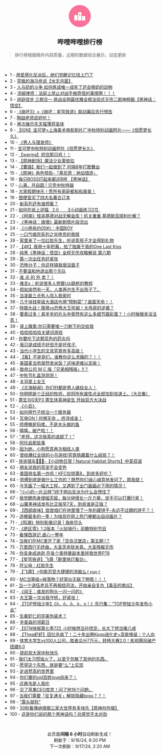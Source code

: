 <div align="center">
    <img src="./assets/icon_rank.png" alt="logo" />
    <h2>哔哩哔哩排行榜</h>
</div>

> 排行榜根据稿件内容质量，近期的数据综合展示，动态更新

<br />

<ul><li><span>1 - <a href=https://www.bilibili.com/BV1gptKehEbD>用爱感化反派后，她们觉醒记忆找上门了</a></span></li><li><span>2 - <a href=https://www.bilibili.com/BV1ma4seGEMM>究极的海马传说【水无月菌】</a></span></li><li><span>3 - <a href=https://www.bilibili.com/BV1QStFe2EjW>人与奶的斗争&nbsp;如何练成唯一成年了还会喝奶的动物</a></span></li><li><span>4 - <a href=https://www.bilibili.com/BV1HH42ebEpQ>汤姆律师：法庭上禁止对凶手做奇怪的事情啊！！！</a></span></li><li><span>5 - <a href=https://www.bilibili.com/BV15EtgeUEaD>闲庭信步&nbsp;三棍合一&nbsp;挑战全网最优雅全棍法招式无伤二郎神杨戬【黑神话：悟空】</a></span></li><li><span>6 - <a href=https://www.bilibili.com/BV1MMtueqEfP>《崩坏3》×《崩坏：星穹铁道》联动幕后先行预告</a></span></li><li><span>7 - <a href=https://www.bilibili.com/BV1dutKeuESD>陶喆老师说好吃！</a></span></li><li><span>8 - <a href=https://www.bilibili.com/BV1WxtFePE3r>再次展示先天猫薄荷圣体</a></span></li><li><span>9 - <a href=https://www.bilibili.com/BV1XXtPecEse>【IGN】宝可梦×上海美术电影制片厂中秋特别动画短片——《但愿梦长久》</a></span></li><li><span>10 - <a href=https://www.bilibili.com/BV1eLtKeNEgw>《男人与理发师》</a></span></li><li><span>11 - <a href=https://www.bilibili.com/BV1Df4neMEk5>宝可梦中秋特别动画短片《但愿梦长久》</a></span></li><li><span>12 - <a href=https://www.bilibili.com/BV19etNeAEda>【warma】抓住那只鸡！！</a></span></li><li><span>13 - <a href=https://www.bilibili.com/BV1U34qe5Ei7>【原神剧场】魔法少女莱依拉</a></span></li><li><span>14 - <a href=https://www.bilibili.com/BV1Vk4ZeyEJB>【曹璐】我们一起做到了&nbsp;时隔8年打歌舞台</a></span></li><li><span>15 - <a href=https://www.bilibili.com/BV14btKexECe>《原神》角色预告-「基尼奇：驰焰猎逐」</a></span></li><li><span>16 - <a href=https://www.bilibili.com/BV1of44eaEFj>每只BOSS打起来都这B样&nbsp;【黑神话】</a></span></li><li><span>17 - <a href=https://www.bilibili.com/BV1ZytPeiE4n>心满，月自圆&nbsp;|&nbsp;贝壳中秋特辑</a></span></li><li><span>18 - <a href=https://www.bilibili.com/BV1ky4meaEpg>大家假期快乐！愿所有家庭都和和美美！</a></span></li><li><span>19 - <a href=https://www.bilibili.com/BV1PK4be2E9c>图便宜买了四大名著合订本</a></span></li><li><span>20 - <a href=https://www.bilibili.com/BV159tKeuEYb>新系列还有谁想看？</a></span></li><li><span>21 - <a href=https://www.bilibili.com/BV1X9tPe8ExT>如何在纸上逗猫&nbsp;&nbsp;&nbsp;2.0&nbsp;&nbsp;&nbsp;&nbsp;&nbsp;&nbsp;【小动画练习21】</a></span></li><li><span>22 - <a href=https://www.bilibili.com/BV1fX4BeNEdm>《柯南》怪盗基德对战无解金库！机关重重&nbsp;基德能否顺利化解？</a></span></li><li><span>23 - <a href=https://www.bilibili.com/BV14G42evEqs>《黑神话：唐僧》最新剧情片段流出</a></span></li><li><span>24 - <a href=https://www.bilibili.com/BV1GjtKeeEJv>《小杨有约05#》：中国BOY</a></span></li><li><span>25 - <a href=https://www.bilibili.com/BV1JU4oeDEP6>一口气唱完系列之肖申克的救赎</a></span></li><li><span>26 - <a href=https://www.bilibili.com/BV1mdtFekEnq>家里来了一位红脸先生，听说乖孩子才会得到礼物</a></span></li><li><span>27 - <a href=https://www.bilibili.com/BV1pX4be5EJ3>【4K】我用十年积蓄，拍了独属于我的One&nbsp;Last&nbsp;Kiss</a></span></li><li><span>28 - <a href=https://www.bilibili.com/BV1cx4WetEVT>纯黑《黑神话：悟空》全程无伤攻略解说&nbsp;第六期</a></span></li><li><span>29 - <a href=https://www.bilibili.com/BV1rk4peoEZh>第一次出任务好紧张</a></span></li><li><span>30 - <a href=https://www.bilibili.com/BV1Z54feQE7L>恐怖分子：你这样搞我很没面子</a></span></li><li><span>31 - <a href=https://www.bilibili.com/BV1tBtAeQESV>不要温和地退出那个乐队</a></span></li><li><span>32 - <a href=https://www.bilibili.com/BV1z1tKeyEkw>谁&nbsp;点&nbsp;的&nbsp;外&nbsp;卖？！</a></span></li><li><span>33 - <a href=https://www.bilibili.com/BV1uWtKefEJ3>难言x：听说很多人想要Uzi跳枪的教程</a></span></li><li><span>34 - <a href=https://www.bilibili.com/BV1UotweSE1f>假如突然有一天，人类再也生不出孩子了。</a></span></li><li><span>35 - <a href=https://www.bilibili.com/BV1g548eFExz>当凌晨三点有人闯入我家时</a></span></li><li><span>36 - <a href=https://www.bilibili.com/BV1cW4ZeoEuY>几千块钱星级大酒店也用“预制菜”？直面天命！！</a></span></li><li><span>37 - <a href=https://www.bilibili.com/BV1fPpEeaETk>特摄大战！薇塔vs恐怖大王吼姆！大伟哥的逆袭？</a></span></li><li><span>38 - <a href=https://www.bilibili.com/BV1KR4ZeiEqJ>要素过多！喜羊羊的片头中竟然有这么多细节跟彩蛋？！小时候根本没注意！</a></span></li><li><span>39 - <a href=https://www.bilibili.com/BV1ZR4meREAP>肾上腺素:你只需要接一刀剩下的交给我</a></span></li><li><span>40 - <a href=https://www.bilibili.com/BV1dmtPevEan>哈哈哈哈哈关键词游戏</a></span></li><li><span>41 - <a href=https://www.bilibili.com/BV1pUtceTEws>你要吃下这颗蓝色的药丸吗</a></span></li><li><span>42 - <a href=https://www.bilibili.com/BV11VtTesEQh>我只是成绩不好但不是坏孩子.</a></span></li><li><span>43 - <a href=https://www.bilibili.com/BV1eH44eoE9z>当代小学生的文具究竟有多高级！</a></span></li><li><span>44 - <a href=https://www.bilibili.com/BV1QFtTePEDo>【轰】不是哥们，谁教你这么求婚的？！！</a></span></li><li><span>45 - <a href=https://www.bilibili.com/BV1ds4beYE4g>美国麦当劳居然卖米饭？这味道难以言喻！</a></span></li><li><span>46 - <a href=https://www.bilibili.com/BV19741eGEEm>致命公司&nbsp;M&nbsp;C&nbsp;版「兄弟相残版」!!？</a></span></li><li><span>47 - <a href=https://www.bilibili.com/BV1zw4nejEXm>中秋节礼盒测测测！</a></span></li><li><span>48 - <a href=https://www.bilibili.com/BV1nM4feoE6q>关羽爱上女王</a></span></li><li><span>49 - <a href=https://www.bilibili.com/BV1zg4fesEZw>《北海秘闻》你们村都是男人嫁给女人！</a></span></li><li><span>50 - <a href=https://www.bilibili.com/BV1Cp4UeiEq6>你明明是个正经的牧师，却将所有属性点全部加到攻速上。（大合集）</a></span></li><li><span>51 - <a href=https://www.bilibili.com/BV1EU4oeDERB>寄生100天P3&nbsp;寄生体真神诞生&nbsp;开始双方大决战</a></span></li><li><span>52 - <a href=https://www.bilibili.com/BV1hztNefEsZ>《小丑》</a></span></li><li><span>53 - <a href=https://www.bilibili.com/BV1rQ44eTE85>如何用竹子统治一个服务器</a></span></li><li><span>54 - <a href=https://www.bilibili.com/BV1zG4mesEg5>瓦电ON&nbsp;|&nbsp;何惧天命&nbsp;，终淬成金！</a></span></li><li><span>55 - <a href=https://www.bilibili.com/BV1sm4bemEih>师傅俺是犸喽，不是木头做的鱼</a></span></li><li><span>56 - <a href=https://www.bilibili.com/BV1qatTeGELA>嘻嘻，破产啦！！</a></span></li><li><span>57 - <a href=https://www.bilibili.com/BV1rN4feZEtp>“老师，这次我真的进部了！”</a></span></li><li><span>58 - <a href=https://www.bilibili.com/BV15ftMeCEGw>阿托品那些事</a></span></li><li><span>59 - <a href=https://www.bilibili.com/BV1HZtNe2EhM>因为她，小狗愿意再次相信人类</a></span></li><li><span>60 - <a href=https://www.bilibili.com/BV1En4keCE9e>曾经爆红全球的小鸟游戏!究竟隐藏着什么结局？！</a></span></li><li><span>61 - <a href=https://www.bilibili.com/BV1Kp48e9E3k>侠盗猎车🦡🐍🚓-【小动物日常&nbsp;|&nbsp;Natural&nbsp;Habitat&nbsp;Shorts】中英双语</a></span></li><li><span>62 - <a href=https://www.bilibili.com/BV1KH4te2Ezo>朋友说我的茶宠不会变色</a></span></li><li><span>63 - <a href=https://www.bilibili.com/BV1eo41e1EkH>美国排名第一炸鸡！KFC仅排第8，到底多好吃？</a></span></li><li><span>64 - <a href=https://www.bilibili.com/BV1fUtMeJEQn>师傅到底是做什么工作的？既然你们诚心诚意地发问了，那我就！</a></span></li><li><span>65 - <a href=https://www.bilibili.com/BV1iZ4meXETg>今天画了一幅大工程，又遇到了出门画画必下雨的情况！</a></span></li><li><span>66 - <a href=https://www.bilibili.com/BV1qE4beqERc>“小小的一片云呀”|终于明白反派为什么会愣住了</a></span></li><li><span>67 - <a href=https://www.bilibili.com/BV1Ck4feYEA3>我觉醒肉身增幅天赋，每分钟增长一斤力量，徒手可以打爆行星！</a></span></li><li><span>68 - <a href=https://www.bilibili.com/BV1SRtFeVEuz>山寨黑神话发布比正版早7天，到底谁是正版？</a></span></li><li><span>69 - <a href=https://www.bilibili.com/BV1xgtNeSEPK>【西部疯味】尝尝咱们在地里埋了一年的硬饼干-永远不过期的饼干？！</a></span></li><li><span>70 - <a href=https://www.bilibili.com/BV1tr4beXE4F>造梗最多的一季！为啥现在网上热门梗都出自动画片？</a></span></li><li><span>71 - <a href=https://www.bilibili.com/BV1wztKeUEBM>《鸣潮》特别影像记录&nbsp;|&nbsp;海岸尽头</a></span></li><li><span>72 - <a href=https://www.bilibili.com/BV1J34feREM5>《绝区零》1.2版本「火狱骑行」前瞻特别节目</a></span></li><li><span>73 - <a href=https://www.bilibili.com/BV1C7tTeQE4N>看懂西游记&nbsp;虐心一整年</a></span></li><li><span>74 - <a href=https://www.bilibili.com/BV1yEtuefEbs>当我们在MC里开了家「空岛汉堡店」第五期&nbsp;!？</a></span></li><li><span>75 - <a href=https://www.bilibili.com/BV1E3tgeWExh>万里西行无终曲，大圣天命犹未竟。大圣残躯无伤</a></span></li><li><span>76 - <a href=https://www.bilibili.com/BV1vZtMeGEwS>你变身成迪迦&nbsp;在各个奥特曼副本里拯救世界P78</a></span></li><li><span>77 - <a href=https://www.bilibili.com/BV1DrtNetEEE>【星穹铁道】飞霄「醉里挑灯看剑」</a></span></li><li><span>78 - <a href=https://www.bilibili.com/BV1oCtPeTE1X>坏父母：红脸先生</a></span></li><li><span>79 - <a href=https://www.bilibili.com/BV1TstPenECD>【飞霄】⚡你能忍受大捷捷的洗脑么⚡◑ω◐️⚡</a></span></li><li><span>80 - <a href=https://www.bilibili.com/BV1rm4me8EBC>MC当等级=掉落物？好家伙无敌了啊喂！！！</a></span></li><li><span>81 - <a href=https://www.bilibili.com/BV1zo4berEM4>当一个退伍老兵不再相信司法，开始亲自复仇【毒舌的南瓜】</a></span></li><li><span>82 - <a href=https://www.bilibili.com/BV1omtKeGE6S>《阎王：谁发的狗头一闪一闪的》</a></span></li><li><span>83 - <a href=https://www.bilibili.com/BV1Qs4meLEJJ>大王第一次派我守桥，好紧张！</a></span></li><li><span>84 - <a href=https://www.bilibili.com/BV1GZtKeiEbG>【TOP登陆少年】《ō、ó、ǒ、ò、o！》先行集：“TOP登陆少年发布小会”</a></span></li><li><span>85 - <a href=https://www.bilibili.com/BV1ku4beCEVW>生姜虾仁的完美伪装术？</a></span></li><li><span>86 - <a href=https://www.bilibili.com/BV1BbtTe5EBs>辛普森的领薪日</a></span></li><li><span>87 - <a href=https://www.bilibili.com/BV1Hx4UeeEJ2>【STN快报第七季72】小时候想当孙悟空，长大了想当猪八戒</a></span></li><li><span>88 - <a href=https://www.bilibili.com/BV1PS4JexEJA>【Thea虾虾】回忆杀疯了！二十年出圈Kpop进化史+高能换装｜个人向</a></span></li><li><span>89 - <a href=https://www.bilibili.com/BV1kE4HesEUP>体育大学生vs100人公司，胜者瓜分7万元，转椅大赛2.0！影视飓风破产团建6.0</a></span></li><li><span>90 - <a href=https://www.bilibili.com/BV18e4be4ESk>提前祝大家中秋快乐</a></span></li><li><span>91 - <a href=https://www.bilibili.com/BV1tW4newEVP>我们太习惯烛火了，以至于忽略了其他的东西。</a></span></li><li><span>92 - <a href=https://www.bilibili.com/BV1uAtNesE7N>愿望这个东西，就是要“么”上实现</a></span></li><li><span>93 - <a href=https://www.bilibili.com/BV1KV4ZeeE1v>走进梵高的世界里</a></span></li><li><span>94 - <a href=https://www.bilibili.com/BV1dj4fenEgZ>你们要的old百姓love综来了！</a></span></li><li><span>95 - <a href=https://www.bilibili.com/BV1oUtKerEBK>这典韦是人我吃</a></span></li><li><span>96 - <a href=https://www.bilibili.com/BV1t64bepEkr>见了苹果CEO库克！问了他16个问题。</a></span></li><li><span>97 - <a href=https://www.bilibili.com/BV1sRtTe4ENb>当我们需要「反复通关」解锁隐藏boss？？！</a></span></li><li><span>98 - <a href=https://www.bilibili.com/BV1kh4EeUEnX>“露头就秒”</a></span></li><li><span>99 - <a href=https://www.bilibili.com/BV1YM4EeeEix>30秒看懂纳塔御三家大世界有多快乐【原神创作服】</a></span></li><li><span>100 - <a href=https://www.bilibili.com/BV1nY4Ee7Ek3>这是你们说的那个黑神话吗？总感觉不太对劲</a></span></li></ul>

<br />

<p align=center>此页面<strong>间隔 6 小时</strong>自动刷新生成！<br>刷新于：9/16/24, 8:20 PM<br>下一次刷新：9/17/24, 2:20 AM</p>